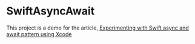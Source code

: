 # SwiftAsyncAwait
This project is a demo for the article, [Experimenting with Swift async and await pattern using Xcode](https://ohmyswift.com/blog/2020/12/25/experimenting-with-swift-async-and-await-pattern-using-xcode/)


